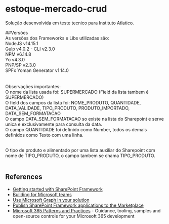 # estoque-mercado-crud

Solução desenvolvida em teste tecnico para Instituto Atlatico.

##Versões <br>
As versões dos Frameworks e Libs utilizadas são: <br>
NodeJS v14.15.1<br>
Gulp v4.0.2 - CLI v2.3.0<br>
NPM v6.14.8<br>
Yo v4.3.0<br>
PNP/SP v2.3.0<br>
SPFx Yoman Generator v1.14.0<br>
<br><br>
Observações importantes: <br>
O nome da lista usada foi: SUPERMERCADO (Field da lista tambem é SUPERMERCADO) <br>
O field dos campos da lista foi: NOME_PRODUTO, QUANTIDADE, DATA_VALIDADE, TIPO_PRODUTO, PRODUTO_IMPORTADO, DATA_SEM_FORMATACAO<br>
O campo DATA_SEM_FORMATACAO so existe na lista do Sharepoint e serve unica e exclusivamente para consulta da data.<br>
O campo QUANTIDADE foi definido como Number, todos os demais definidos como Texto com uma linha.<br><br>

O tipo de produto e alimentado por uma lista auxiliar do Sharepoint com nome de TIPO_PRODUTO, o campo tambem se chama TIPO_PRODUTO.<br><br>

## References

- [Getting started with SharePoint Framework](https://docs.microsoft.com/en-us/sharepoint/dev/spfx/set-up-your-developer-tenant)
- [Building for Microsoft teams](https://docs.microsoft.com/en-us/sharepoint/dev/spfx/build-for-teams-overview)
- [Use Microsoft Graph in your solution](https://docs.microsoft.com/en-us/sharepoint/dev/spfx/web-parts/get-started/using-microsoft-graph-apis)
- [Publish SharePoint Framework applications to the Marketplace](https://docs.microsoft.com/en-us/sharepoint/dev/spfx/publish-to-marketplace-overview)
- [Microsoft 365 Patterns and Practices](https://aka.ms/m365pnp) - Guidance, tooling, samples and open-source controls for your Microsoft 365 development
